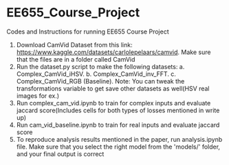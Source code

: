 # EE655_Course_Project
Codes and Instructions for running EE655 Course Project

1. Download CamVid Dataset from this link: https://www.kaggle.com/datasets/carlolepelaars/camvid. Make sure that the files are in a folder called CamVid
2. Run the dataset.py script to make the following datasets:
     a. Complex_CamVid_iHSV.
     b. Complex_CamVid_inv_FFT.
     c. Complex_CamVid_RGB (Baseline).
   Note: You can tweak the transformations variable to get save other datasets as well(HSV real images for ex.)
3. Run complex_cam_vid.ipynb to train for complex inputs and evaluate jaccard score(Includes cells for both types of losses mentioned in write up)
4. Run cam_vid_baseline.ipynb to train for real inputs and evaluate jaccard score
5. To reproduce analysis results mentioned in the paper, run analysis.ipynb file. Make sure that you select the right model from the 'models/' folder, and your final output is correct
